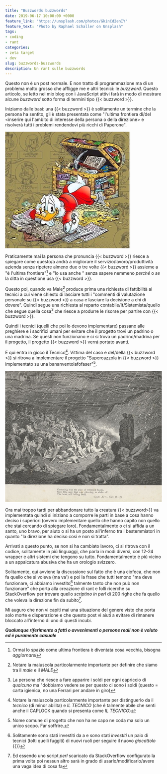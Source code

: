 ```yaml
---
title: "Buzzwords buzzwords"
date: 2019-06-17 10:00:00 +0000
feature_link: "https://unsplash.com/photos/GkinCd2enIY"
feature_text: "Photo by Raphael Schaller on Unsplash"
tags:
- coding
- rant
categories:
- zeta target
- dev
slug: buzzwords-buzzwords
description: Un rant sulle buzzwords
---
```


Questo non è un post normale. E non tratto di programmazione ma di un problema molto grosso che affligge me e altri tecnici: le _buzzword_. Questo articolo, se letto nel mio blog con i JavaScript attivi farà in modo di mostrare alcune _buzzword_ sotto forma di termini tipo {{< buzzword >}}.

Iniziamo dalle basi: una {{< buzzword >}} è solitamente un termine che la persona ha sentito, gli è stata presentata come "l'ultima frontiera di/del <inserire qui l'ambito di interesse della persona o della direzione> e risolverà tutti i problemi rendendovi più ricchi di Paperone".

![Paperon de Paperoni di Don Rosa](donrosa.jpg)

Praticamente mai la persona che pronuncia {{< buzzword >}} riesce a spiegare come questo/a andrà a migliorare il servizio/lavoro/produttività azienda senza ripetere almeno due o tre volte {{< buzzword >}} assieme a "è l'ultima frontiera"[^1] e "lo usa anche <inserire qui colosso informatico o ditta a cui si fa spesso riferimento a cui non si vuole essere inferiore>" senza sapere nemmeno _perché_ o _se_ la ditta in questione usa {{< buzzword >}}.

Questo poi, quando va Male[^2] produce prima una richiesta di fattibilità ai tecnici a cui viene chiesto di lasciare tutti i "commenti di valutazione personale su {{< buzzword >}} a casa e lasciare la decisione a chi di dovere". Quindi segue una richiesta al reparto contabile/It/Sistemista/quello che segue quella cosa[^3] che riesce a produrre le risorse per partire con {{< buzzword >}}.

Quindi i tecnici (quelli che poi lo devono implementare) passano alle preghiere e i sacrifici umani per evitare che il progetto trovi un padrino o una madrina. Se questi non funzionano e ci si trova un padrino/madrina per il progetto, il progetto {{< buzzword >}} verrá portato avanti.

E qui entra in gioco il Tecnico[^4]. Vittima del caso e del/della {{< buzzword >}} si ritrova a implementare il progetto "Supercazzola in {{< buzzword >}} implementato su una bananventolafofaser"[^5].

![bestemmiatori Inferno dantesco](bestemmiatori.jpg)

Ora mai troppo tardi per abbandonare tutto la creatura {{< buzzword>}} va implementata quindi si iniziano a comporre le parti in base a cosa hanno deciso i superiori (ovvero implementare quello che hanno capito non quello che stai cercando di spiegare loro). Fondamentalmente o ci si affida a un santo, uno bravo, per aiuto o si ha un posto all'inferno tra i bestemmiatori in quanto "la direzione ha deciso così e non si tratta".

Arrivati a questo punto, se non si ha cambiato lavoro, ci si ritrova con il codice, solitamente in piú linguaggi, che parla in modi diversi, con 12-24 wrapper e altri sistemi che tengono su tutto. Fondamentalmente é piú vicino a un appalcatura abusiva che ha un orologio svizzero.

Solitamente, qui avviene la discussione sul fatto che è una ciofeca, che non fa quello che si voleva (ma va') e poi la frase che tutti temono "ma deve funzionare, ci abbiamo investito[^6] talmente tanto che non può non funzionare" che porta alla creazione di rant e folli ricerche su StackOverflow per trovare quello _scriptino in perl_ di 200 righe che fa quello che voleva la direzione fin da subito[^7].

Mi auguro che non vi capiti mai una situazione del genere visto che porta solo morte e disperazione e che questo post vi aiuti a evitare di rimanere bloccato all'interno di uno di questi incubi.

**_Qualunque riferimento a fatti o avvenimenti o persone reali non è voluto ed è puramente casuale_**

[^1]: Ormai lo spazio come ultima frontiera è diventata cosa vecchia, bisogna _aggiornarsi_
[^2]: Notare la maiuscola particolarmente importante per definire che siamo tra il _male_ e il _MALE_
[^3]: La persona che riesce a fare apparire i soldi per ogni capriccio di _qualcuno_ ma "dobbiamo vedere se per questo ci sono i soldi (questo = carta igienica, no una Ferrari per andare in giro)
[^4]: Notare la maiuscola particolarmente importante per distinguerlo da il _tecnico_ (di minor abilita) e _IL TECNICO_ (che é talmente abile che senti anche il CAPLOCK quando si presenta come _IL TECNICO_)
[^5]: Nome comune di progetto che non ha ne capo ne coda ma solo un unico scopo. Far soffrire.
[^6]: Solitamente sono stati investiti da <montagna di soldi> a <non riesco a leggere il numero da tanti zeri che ha> e sono stati _investiti_ un paio di tecnici (tolti quelli fuggiti) di nuovi ruoli per seguire il nuovo _giocattolo_ {{<buzzword>}}
[^7]: Ed essendo uno script _perl_ scaricato da StackOverflow configurato la prima volta poi nessun altro sarà in grado di usarlo/modificarlo/avere una vaga idea di cosa fa

<script src="https://ajax.googleapis.com/ajax/libs/jquery/3.4.1/jquery.min.js"></script>
<script>
  $(function () {
    count = 0;
    wordsArray = ["Big data", "Blockchain", "Cloud", "Deep learning", "DevOps",
      "Machine Learning", "Microservices", "Real-time", "Scalability", "Think outside the box", "Web 2.0",
      "Wev 3.0", "Buzzword",
    ];
    setInterval(function () {
      count++;
      $(".buzzword").fadeOut(400, function () {
        $(this).text(wordsArray[count % wordsArray.length]).fadeIn(800);
      });
    }, 4000);
  });

</script>
